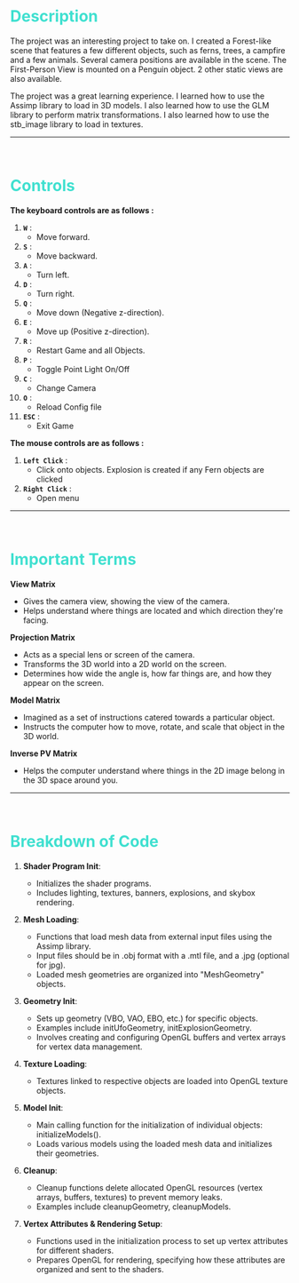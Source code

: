 # <span style="color:#40E0D0"> Description </span> 

The project was an interesting project to take on. I created a Forest-like scene that features a few different objects, such as ferns, trees, a campfire and a few animals. Several camera positions are available in the scene. The First-Person View is mounted on a Penguin object. 2 other static views are also available. 

The project was a great learning experience. I learned how to use the Assimp library to load in 3D models. I also learned how to use the GLM library to perform matrix transformations. I also learned how to use the stb_image library to load in textures.

--- 
<br>

# <span style="color:#40E0D0"> Controls </span> 

**The keyboard controls are as follows :** <br>
1. **`W`** :
    - Move forward.
2. **`S`** :
    - Move backward.
3. **`A`** :
    - Turn left.
4. **`D`** :
    - Turn right.
5. **`Q`** :
    - Move down (Negative z-direction).
6. **`E`** :
    - Move up (Positive z-direction).
7. **`R`** :
    - Restart Game and all Objects.
8. **`P`** :
    - Toggle Point Light On/Off
9. **`C`** :
    - Change Camera 
8. **`O`** :
    - Reload Config file
11. **`ESC`** :
    - Exit Game

**The mouse controls are as follows :** <br>
1. **`Left Click`** :
    - Click onto objects. Explosion is created if any Fern objects are clicked
2. **`Right Click`** :
    - Open menu

--- 
<br>

# <span style="color:#40E0D0"> Important Terms </span>

**View Matrix**
- Gives the camera view, showing the view of the camera.
- Helps understand where things are located and which direction they're facing.

**Projection Matrix**
- Acts as a special lens or screen of the camera.
- Transforms the 3D world into a 2D world on the screen.
- Determines how wide the angle is, how far things are, and how they appear on the screen.

**Model Matrix**
- Imagined as a set of instructions catered towards a particular object.
- Instructs the computer how to move, rotate, and scale that object in the 3D world.

**Inverse PV Matrix**
- Helps the computer understand where things in the 2D image belong in the 3D space around you.

--- 
<br>

# <span style="color:#40E0D0"> Breakdown of Code </span>

1. **Shader Program Init**:
   - Initializes the shader programs.
   - Includes lighting, textures, banners, explosions, and skybox rendering.

2. **Mesh Loading**:
   - Functions that load mesh data from external input files using the Assimp library.
   - Input files should be in .obj format with a .mtl file, and a .jpg (optional for jpg).
   - Loaded mesh geometries are organized into "MeshGeometry" objects.

3. **Geometry Init**:
   - Sets up geometry (VBO, VAO, EBO, etc.) for specific objects.
   - Examples include initUfoGeometry, initExplosionGeometry.
   - Involves creating and configuring OpenGL buffers and vertex arrays for vertex data management.

4. **Texture Loading**:
   - Textures linked to respective objects are loaded into OpenGL texture objects.

5. **Model Init**:
   - Main calling function for the initialization of individual objects: initializeModels().
   - Loads various models using the loaded mesh data and initializes their geometries.

6. **Cleanup**:
   - Cleanup functions delete allocated OpenGL resources (vertex arrays, buffers, textures) to prevent memory leaks.
   - Examples include cleanupGeometry, cleanupModels.

7. **Vertex Attributes & Rendering Setup**:
   - Functions used in the initialization process to set up vertex attributes for different shaders.
   - Prepares OpenGL for rendering, specifying how these attributes are organized and sent to the shaders.
